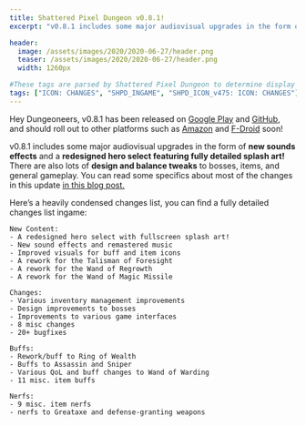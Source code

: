 ```yaml
---
title: Shattered Pixel Dungeon v0.8.1!
excerpt: "v0.8.1 includes some major audiovisual upgrades in the form of new sounds effect and a redesigned hero select featuring fully detailed splash art! There are also lots of design and balance tweaks to bosses, items, and general gameplay."

header:
  image: /assets/images/2020/2020-06-27/header.png
  teaser: /assets/images/2020/2020-06-27/header.png
  width: 1260px

#These tags are parsed by Shattered Pixel Dungeon to determine display in its news feed
tags: ["ICON: CHANGES", "SHPD_INGAME", "SHPD_ICON_v475: ICON: CHANGES"]
---
```

Hey Dungeoneers, v0.8.1 has been released on [Google Play](https://play.google.com/store/apps/details?id=com.shatteredpixel.shatteredpixeldungeon) and [GitHub](https://github.com/00-Evan/shattered-pixel-dungeon/releases), and should roll out to other platforms such as [Amazon](https://www.amazon.com/Shattered-Pixel-Dungeon/dp/B00OH2C21M/) and [F-Droid](https://f-droid.org/en/packages/com.shatteredpixel.shatteredpixeldungeon/) soon!

v0.8.1 includes some major audiovisual upgrades in the form of __new sounds effects__ and a __redesigned hero select featuring fully detailed splash art!__ There are also lots of __design and balance tweaks__ to bosses, items, and general gameplay. You can read some specifics about most of the changes in this update [in this blog post.](/blog/coming-soon-to-shattered-new-sights-and-sounds.html)

Here’s a heavily condensed changes list, you can find a fully detailed changes list ingame:

```
New Content:
- A redesigned hero select with fullscreen splash art!
- New sound effects and remastered music
- Improved visuals for buff and item icons
- A rework for the Talisman of Foresight 
- A rework for the Wand of Regrowth
- A rework for the Wand of Magic Missile

Changes:
- Various inventory management improvements
- Design improvements to bosses
- Improvements to various game interfaces
- 8 misc changes
- 20+ bugfixes

Buffs:
- Rework/buff to Ring of Wealth
- Buffs to Assassin and Sniper
- Various QoL and buff changes to Wand of Warding
- 11 misc. item buffs

Nerfs:
- 9 misc. item nerfs
- nerfs to Greataxe and defense-granting weapons
```
